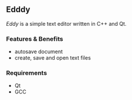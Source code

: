 Edddy
---

_Eddy_ is a simple text editor written in C++ and Qt.

### Features & Benefits
- autosave document
- create, save and open text files

### Requirements
- Qt
- GCC
